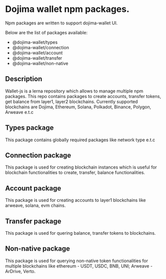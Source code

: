 # Dojima wallet npm packages.

Npm packages are written to support dojima-wallet UI.

Below are the list of packages available:

- @dojima-wallet/types
- @dojima-wallet/connection
- @dojima-wallet/account
- @dojima-wallet/transfer
- @dojima-wallet/non-native

## Description

Wallet-js is a lerna repository which allows to manage multiple npm packages. This repo contains packages to create accounts, transfer tokens, get balance from layer1, layer2 blockchains. Currently supported blockchains are Dojima, Ethereum, Solana, Polkadot, Binance, Polygon, Arweave e.t.c

## Types package

This package contains globally required packages like network type e.t.c

## Connection package

This package is used for creating blockchain instances which is useful for blockchain functionalities to create, transfer, balance functionalities.

## Account package

This package is used for creating accounts to layer1 blockchains like arweave, solana, evm chains.

## Transfer package

This package is used for quering balance, transfer tokens to blockchains.

## Non-native package

This package is used for querying non-native token functionalities for multiple blockchains like ethereum - USDT, USDC, BNB, UNI; Arweave - ArDrive, Verto.
